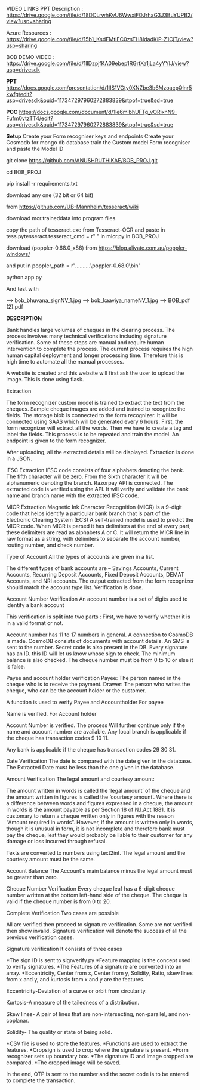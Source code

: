 VIDEO LINKS
PPT Description : https://drive.google.com/file/d/18DCLrwhKvU6WwxiFOJrhaG3J3BuYUPB2/view?usp=sharing

Azure Resources : https://drive.google.com/file/d/15b1_KsdFMtiEC0zsTH8IdadKiP-Z1CjT/view?usp=sharing

BOB DEMO VIDEO : https://drive.google.com/file/d/1lIDzpjfKA09ebep1RGrtXa1jLa4yYYlJ/view?usp=drivesdk


**PPT**
https://docs.google.com/presentation/d/1lIS1VGty0XNZbe3b6MzoacpQlnr5kwfg/edit?usp=drivesdk&ouid=117347297960272883839&rtpof=true&sd=true

**POC**
https://docs.google.com/document/d/1le6mlbhUFTg_vORixnN9-Fufm0vtzTT4/edit?usp=drivesdk&ouid=117347297960272883839&rtpof=true&sd=true

**Setup**
Create your Form recogniser keys and endpoints
Create your Cosmodb for mongo db database
train the Custom model Form recogniser and paste the Model ID

git clone https://github.com/ANUSHRUTHIKAE/BOB_PROJ.git

cd BOB_PROJ

pip install -r requirements.txt

download any one (32 bit or 64 bit)

from https://github.com/UB-Mannheim/tesseract/wiki

download mcr.traineddata into program files.

copy the path of tesseract.exe from Tesseract-OCR and paste in tess.pytesseract.tesseract_cmd = r" " in micr.py in BOB_PROJ

download (poppler-0.68.0_x86) from https://blog.alivate.com.au/poppler-windows/ 

and put in poppler_path = r"..........\poppler-0.68.0\bin"

python app.py

And test with

--> bob_bhuvana_signNV_1.jpg
--> bob_kaaviya_nameNV_1.jpg
--> BOB_pdf (2).pdf


**DESCRIPTION**

Bank handles large volumes of cheques in the clearing process. The process involves many technical verifications including signature verification. Some of these steps are manual and require human intervention to complete the process. The current process requires the high human capital deployment and longer processing time. Therefore this is high time to automate all the manual processes.

A website is created and this website will first ask the user to upload the image. This is done using flask.

Extraction

The form recognizer custom model is trained to extract the text from the cheques. Sample cheque images are added and trained to recognize the fields. The storage blob is connected to the form recognizer. It will be connected using SAAS which will be generated every 6 hours. First, the form recognizer will extract all the words. Then we have to create a tag and label the fields. This process is to be repeated and train the model. An endpoint is given to the form recognizer.

After uploading, all the extracted details will be displayed. 
Extraction is done in a JSON.

IFSC Extraction IFSC code consists of four alphabets denoting the bank. The fifth character will be zero. From the Sixth character it will be alphanumeric denoting the branch. Razorpay API is connected. The extracted code is verified using the API. It will verify and validate the bank name and branch name with the extracted IFSC code.

MICR Extraction Magnetic Ink Character Recognition (MICR) is a 9-digit code that helps identify a particular bank branch that is part of the Electronic Clearing System (ECS) A self-trained model is used to predict the MICR code. When MICR is parsed it has delimiters at the end of every part, these delimiters are read as alphabets A or C. It will return the MICR line in raw format as a string, with delimiters to separate the account number, routing number, and check number.

Type of Account All the types of accounts are given in a list.

The different types of bank accounts are – Savings Accounts, Current Accounts, Recurring Deposit Accounts, Fixed Deposit Accounts, DEMAT Accounts, and NRI accounts.
The output extracted from the form recognizer should match the account type list. Verification is done.

Account Number Verification An account number is a set of digits used to identify a bank account

This verification is split into two parts : First, we have to verify whether it is in a valid format or not.

Account number has 11 to 17 numbers in general.
A connection to CosmoDB is made.
CosmoDB consists of documents with account details.
An SMS is sent to the number.
Secret code is also present in the DB.
Every signature has an ID. this ID will let us know whose sign to check.
The minimum balance is also checked. The cheque number must be from 0 to 10 or else it is false.

Payee and account holder verification Payee: The person named in the cheque who is to receive the payment. Drawer: The person who writes the cheque, who can be the account holder or the customer.

A function is used to verify Payee and Accountholder For payee

Name is verified.
For Account holder

Account Number is verified. The process Will further continue only if the name and account number are available.
Any local branch is applicable if the cheque has transaction codes 9 10 11.

Any bank is applicable if the cheque has transaction codes 29 30 31.

Date Verification The date is compared with the date given in the database. The Extracted Date must be less than the one given in the database.

Amount Verification The legal amount and courtesy amount:

The amount written in words is called the ‘legal amount’ of the cheque and the amount written in figures is called the ‘courtesy amount’. Where there is a difference between words and figures expressed in a cheque, the amount in words is the amount payable as per Section 18 of N.I.Act 1881. It is customary to return a cheque written only in figures with the reason “Amount required in words”. However, if the amount is written only in words, though it is unusual in form, it is not incomplete and therefore bank must pay the cheque, lest they would probably be liable to their customer for any damage or loss incurred through refusal.

Texts are converted to numbers using text2int. The legal amount and the courtesy amount must be the same.

Account Balance The Account's main balance minus the legal amount must be greater than zero.

Cheque Number Verification Every cheque leaf has a 6-digit cheque number written at the bottom left-hand side of the cheque. The cheque is valid if the cheque number is from 0 to 20.

Complete Verification Two cases are possible

All are verified then proceed to signature verification.
Some are not verified then show invalid.
Signature verification will denote the success of all the previous verification cases.

Signature verification It consists of three cases

*The sign ID is sent to signverify.py *Feature mapping is the concept used to verify signatures. *The Features of a signature are converted into an array. *Eccentricity, Center from x, Center from y, Solidity, Ratio, skew lines from x and y, and kurtosis from x and y are the features.

Eccentricity-Deviation of a curve or orbit from circularity.

Kurtosis-A measure of the tailedness of a distribution.

Skew lines- A pair of lines that are non-intersecting, non-parallel, and non-coplanar.

Solidity- The quality or state of being solid.

*CSV file is used to store the features. *Functions are used to extract the features. *Cropsign is used to crop where the signature is present. *Form recognizer sets up boundary box. *The signature ID and Image cropped are compared. *The cropped image will be saved.

In the end, OTP is sent to the number and the secret code is to be entered to complete the transaction.
